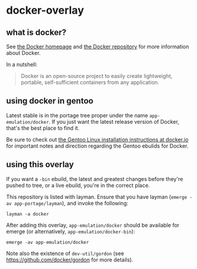 # docker-overlay

## what is docker?

See [the Docker homepage](http://docker.io) and [the Docker repository](https://github.com/dotcloud/docker) for more information about Docker.

In a nutshell:
> Docker is an open-source project to easily create lightweight, portable, self-sufficient containers from any application.

## using docker in gentoo

Latest stable is in the portage tree proper under the name `app-emulation/docker`.  If you just want the latest release version of Docker, that's the best place to find it.

Be sure to check out [the Gentoo Linux installation instructions at docker.io](http://docs.docker.io/en/latest/installation/gentoolinux/) for important notes and direction regarding the Gentoo ebulids for Docker.

## using this overlay

If you want a `-bin` ebuild, the latest and greatest changes before they're pushed to tree, or a live ebuild, you're in the correct place.

This repository is listed with layman.  Ensure that you have layman (`emerge -av app-portage/layman`), and invoke the following:

	layman -a docker

After adding this overlay, `app-emulation/docker` should be available for emerge (or alternatively, `app-emulation/docker-bin`):

	emerge -av app-emulation/docker

Note also the existence of `dev-util/gordon` (see https://github.com/docker/gordon for more details).
